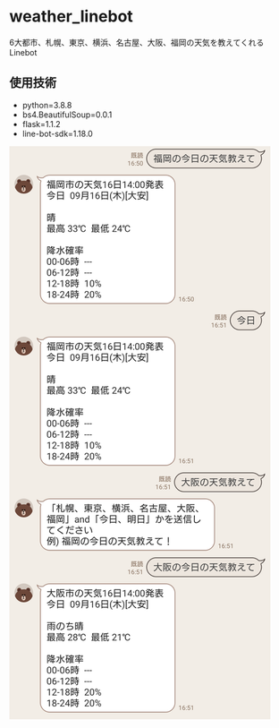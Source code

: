 # weather_linebot

6大都市、札幌、東京、横浜、名古屋、大阪、福岡の天気を教えてくれるLinebot

## 使用技術
- python=3.8.8
- bs4.BeautifulSoup=0.0.1
- flask=1.1.2
- line-bot-sdk=1.18.0

![例](images/1631778750858.png)
